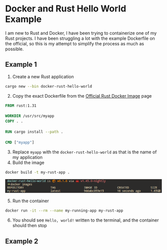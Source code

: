 # Docker and Rust Hello World Example

I am new to Rust and Docker, I have been trying to containerize one of my Rust projects. I have been struggling a lot with the example Dockerfile on the official, so this is my attempt to simplify the process as much as possible.

## Example 1

1. Create a new Rust application

```bash
cargo new --bin docker-rust-hello-world
```

2. Copy the exact Dockerfile from the [Official Rust Docker Image](https://registry.hub.docker.com/_/rust/) page

```dockerfile
FROM rust:1.31

WORKDIR /usr/src/myapp
COPY . .

RUN cargo install --path .

CMD ["myapp"]

```
3. Replace `myapp` with the `docker-rust-hello-world` as that is the name of my application
4. Build the image

```bash
docker build -t my-rust-app .
```

![Built Image](images/process_v0_built_image.png)

5. Run the container

```bash
docker run -it --rm --name my-running-app my-rust-app
```

6. You should see `Hello, world!` written to the terminal, and the container should then stop

## Example 2
